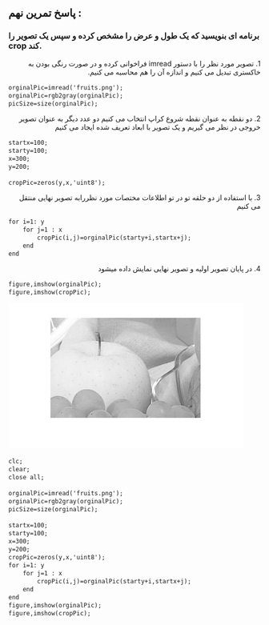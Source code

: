## پاسخ تمرین نهم :
### برنامه ای بنویسید که یک طول و عرض را مشخص کرده و سپس یک تصویر را crop کند.

<div dir="rtl">
1. تصویر مورد نظر را با دستور imread فراخوانی کرده و در صورت رنگی بودن به خاکستری تبدیل می کنیم و اندازه آن را هم محاسبه می کنیم.
</div>

````
orginalPic=imread('fruits.png');
orginalPic=rgb2gray(orginalPic);
picSize=size(orginalPic);

````
<div dir="rtl">
 2. دو نقطه به عنوان نقطه شروع کراپ انتخاب می کنیم
 دو عدد دیگر به عنوان تصویر خروجی در نظر می گیریم
  و یک تصویر با ابعاد تعریف شده ایجاد می کنیم
</div>

````
startx=100;
starty=100;
x=300;
y=200;

cropPic=zeros(y,x,'uint8');
````
<div dir="rtl">
 3. با استفاده از دو حلقه تو در تو اطلاعات مختصات مورد نظررابه تصویر نهایی منتقل می کنیم
</div>

````
for i=1: y
    for j=1 : x
        cropPic(i,j)=orginalPic(starty+i,startx+j);
    end
end
````

<div dir="rtl">
4. در پایان تصویر اولیه و  تصویر نهایی نمایش داده میشود
</div>

````
figure,imshow(orginalPic);
figure,imshow(cropPic);
````

![Image of Yaktocat](result.jpg)

````
clc;
clear;
close all;

orginalPic=imread('fruits.png');
orginalPic=rgb2gray(orginalPic);
picSize=size(orginalPic);

startx=100;
starty=100;
x=300;
y=200;
cropPic=zeros(y,x,'uint8');
for i=1: y
    for j=1 : x
        cropPic(i,j)=orginalPic(starty+i,startx+j);
    end
end
figure,imshow(orginalPic);
figure,imshow(cropPic);
````
